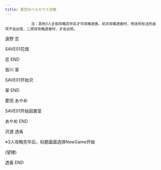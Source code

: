 ```yaml
---
title: 夏空のペルセウス攻略
---
```


                注：其他3人全部攻略完毕后才可攻略透香。初次攻略透香时，用括号标注的选项不会出现，二周目攻略透香时，才会出现。

遠野 恋

SAVE01花畑

恋 END

皆川 翠

SAVE01开始沢

翠 END

菱田 あやめ

SAVE01开始図書室

あやめ END

沢渡 透香

※3人攻略完毕后，标题画面选择NewGame开始

(望楼)

透香 END
              
